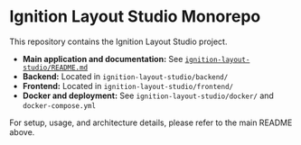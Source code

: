# Ignition Layout Studio Monorepo

This repository contains the Ignition Layout Studio project.

- **Main application and documentation:** See [`ignition-layout-studio/README.md`](ignition-layout-studio/README.md)
- **Backend:** Located in `ignition-layout-studio/backend/`
- **Frontend:** Located in `ignition-layout-studio/frontend/`
- **Docker and deployment:** See `ignition-layout-studio/docker/` and `docker-compose.yml`

For setup, usage, and architecture details, please refer to the main README above.